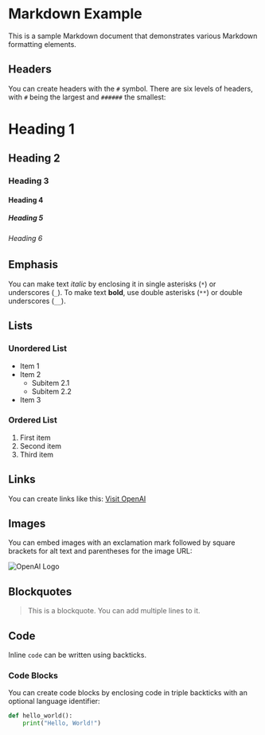 # Markdown Example

This is a sample Markdown document that demonstrates various Markdown formatting elements.

## Headers

You can create headers with the `#` symbol. There are six levels of headers, with `#` being the largest and `######` the smallest:

# Heading 1
## Heading 2
### Heading 3
#### Heading 4
##### Heading 5
###### Heading 6

## Emphasis

You can make text *italic* by enclosing it in single asterisks (`*`) or underscores (`_`). To make text **bold**, use double asterisks (`**`) or double underscores (`__`).

## Lists

### Unordered List

- Item 1
- Item 2
  - Subitem 2.1
  - Subitem 2.2
- Item 3

### Ordered List

1. First item
2. Second item
3. Third item

## Links

You can create links like this: [Visit OpenAI](https://www.openai.com/)

## Images

You can embed images with an exclamation mark followed by square brackets for alt text and parentheses for the image URL:

![OpenAI Logo](https://www.openai.com/images/openai-logo.png)

## Blockquotes

> This is a blockquote.
> You can add multiple lines to it.

## Code

Inline `code` can be written using backticks.

### Code Blocks

You can create code blocks by enclosing code in triple backticks with an optional language identifier:

```python
def hello_world():
    print("Hello, World!")
